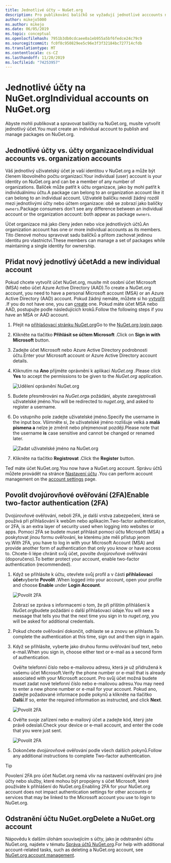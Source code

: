 ```yaml
---
title: Jednotlivé účty – NuGet.org
description: Pro publikování balíčků se vyžadují jednotlivé acccounts na NuGet.org.
author: mikejo5000
ms.author: mikejo
ms.date: 06/05/2019
ms.topic: conceptual
ms.openlocfilehash: 7951b3db0cdcaee0a1eb955a5bf6fedce24c79c9
ms.sourcegitcommit: fc0f8c950829ee5c96e3f3f32184bc727714cfdb
ms.translationtype: MT
ms.contentlocale: cs-CZ
ms.lasthandoff: 11/20/2019
ms.locfileid: "74253957"
---
```

# <a name="individual-accounts-on-nugetorg"></a><span data-ttu-id="8ba85-103">Jednotlivé účty na NuGet.org</span><span class="sxs-lookup"><span data-stu-id="8ba85-103">Individual accounts on NuGet.org</span></span>

<span data-ttu-id="8ba85-104">Abyste mohli publikovat a spravovat balíčky na NuGet.org, musíte vytvořit jednotlivý účet.</span><span class="sxs-lookup"><span data-stu-id="8ba85-104">You must create an individual account to publish and manage packages on NuGet.org.</span></span>

## <a name="individual-accounts-vs-organization-accounts"></a><span data-ttu-id="8ba85-105">Jednotlivé účty vs. účty organizace</span><span class="sxs-lookup"><span data-stu-id="8ba85-105">Individual accounts vs. organization accounts</span></span>

<span data-ttu-id="8ba85-106">Váš jednotlivý uživatelský účet je vaší identitou v NuGet.org a může být členem libovolného počtu organizací.</span><span class="sxs-lookup"><span data-stu-id="8ba85-106">Your individual (user) account is your identity on NuGet.org and can be a member of any number of organizations.</span></span> <span data-ttu-id="8ba85-107">Balíček může patřit k účtu organizace, jako by mohl patřit k individuálnímu účtu.</span><span class="sxs-lookup"><span data-stu-id="8ba85-107">A package can belong to an organization account like it can belong to an individual account.</span></span> <span data-ttu-id="8ba85-108">Uživatelé balíčku nevidí žádný rozdíl mezi jednotlivými účty nebo účtem organizace: obě se zobrazí jako balíčky `owners`.</span><span class="sxs-lookup"><span data-stu-id="8ba85-108">Package consumers don't see any difference between an individual account or the organization account: both appear as package `owners`.</span></span>

<span data-ttu-id="8ba85-109">Účet organizace má jako členy jeden nebo více jednotlivých účtů.</span><span class="sxs-lookup"><span data-stu-id="8ba85-109">An organization account has one or more individual accounts as its members.</span></span> <span data-ttu-id="8ba85-110">Tito členové mohou spravovat sadu balíčků a přitom zachovat jedinou identitu pro vlastnictví.</span><span class="sxs-lookup"><span data-stu-id="8ba85-110">These members can manage a set of packages while maintaining a single identity for ownership.</span></span>

## <a name="add-a-new-individual-account"></a><span data-ttu-id="8ba85-111">Přidat nový jednotlivý účet</span><span class="sxs-lookup"><span data-stu-id="8ba85-111">Add a new individual account</span></span>

<span data-ttu-id="8ba85-112">Pokud chcete vytvořit účet NuGet.org, musíte mít osobní účet Microsoft (MSA) nebo účet Azure Active Directory (AAD).</span><span class="sxs-lookup"><span data-stu-id="8ba85-112">To create a NuGet.org account, you need to have a personal Microsoft account (MSA) or an Azure Active Directory (AAD) account.</span></span> <span data-ttu-id="8ba85-113">Pokud žádný nemáte, můžete si ho [vytvořit](https://signup.live.com) .</span><span class="sxs-lookup"><span data-stu-id="8ba85-113">If you do not have one, you can [create](https://signup.live.com) one.</span></span> <span data-ttu-id="8ba85-114">Pokud máte účet MSA nebo AAD, postupujte podle následujících kroků.</span><span class="sxs-lookup"><span data-stu-id="8ba85-114">Follow the following steps if you have an MSA or AAD account.</span></span>

1. <span data-ttu-id="8ba85-115">Přejít na [přihlašovací stránku NuGet.org](https://www.nuget.org/users/account/LogOn)</span><span class="sxs-lookup"><span data-stu-id="8ba85-115">Go to the [NuGet.org login page](https://www.nuget.org/users/account/LogOn).</span></span>

1. <span data-ttu-id="8ba85-116">Klikněte na tlačítko **Přihlásit se účtem Microsoft** .</span><span class="sxs-lookup"><span data-stu-id="8ba85-116">Click on **Sign in with Microsoft** button.</span></span>

1. <span data-ttu-id="8ba85-117">Zadejte účet Microsoft nebo Azure Active Directory podrobnosti účtu.</span><span class="sxs-lookup"><span data-stu-id="8ba85-117">Enter your Microsoft account or Azure Active Directory account details.</span></span>

1. <span data-ttu-id="8ba85-118">Kliknutím na **Ano** přijměte oprávnění k aplikaci *NuGet.org* .</span><span class="sxs-lookup"><span data-stu-id="8ba85-118">Please click **Yes** to accept the permissions to be given to the *NuGet.org* application.</span></span>

   ![Udělení oprávnění NuGet.org](media/nuget-org-permissions.png)

1. <span data-ttu-id="8ba85-120">Budete přesměrováni na *NuGet.org*a požádáni, abyste zaregistrovali uživatelské jméno.</span><span class="sxs-lookup"><span data-stu-id="8ba85-120">You will be redirected to *nuget.org*, and asked to register a username.</span></span>

1. <span data-ttu-id="8ba85-121">Do vstupního pole zadejte uživatelské jméno.</span><span class="sxs-lookup"><span data-stu-id="8ba85-121">Specify the username in the input box.</span></span> <span data-ttu-id="8ba85-122">Všimněte si, že uživatelské jméno rozlišuje velká a **malá písmena a** nelze je změnit nebo přejmenovat později.</span><span class="sxs-lookup"><span data-stu-id="8ba85-122">Please note that the username **is** case sensitive and cannot be changed or renamed later.</span></span>

   ![Zadat uživatelské jméno na NuGet.org](media/nuget-org-register.png) 

1. <span data-ttu-id="8ba85-124">Klikněte na tlačítko **Registrovat** .</span><span class="sxs-lookup"><span data-stu-id="8ba85-124">Click the **Register** button.</span></span>

<span data-ttu-id="8ba85-125">Teď máte účet NuGet.org.</span><span class="sxs-lookup"><span data-stu-id="8ba85-125">You now have a NuGet.org account.</span></span> <span data-ttu-id="8ba85-126">Správu účtů můžete provádět na stránce [Nastavení účtu](https://www.nuget.org/account) .</span><span class="sxs-lookup"><span data-stu-id="8ba85-126">You can perform account management on the [account settings](https://www.nuget.org/account) page.</span></span>

## <a name="enable-two-factor-authentication-2fa"></a><span data-ttu-id="8ba85-127">Povolit dvojúrovňové ověřování (2FA)</span><span class="sxs-lookup"><span data-stu-id="8ba85-127">Enable two-factor authentication (2FA)</span></span>

<span data-ttu-id="8ba85-128">Dvojúrovňové ověřování, neboli 2FA, je další vrstva zabezpečení, která se používá při přihlašování k webům nebo aplikacím.</span><span class="sxs-lookup"><span data-stu-id="8ba85-128">Two-factor authentication, or 2FA, is an extra layer of security used when logging into websites or apps.</span></span> <span data-ttu-id="8ba85-129">Pomocí 2FA se budete muset přihlásit pomocí účtu Microsoft (MSA) a poskytovat jinou formu ověřování, ke kterému jste měli přístup jenom vy.</span><span class="sxs-lookup"><span data-stu-id="8ba85-129">With 2FA, you have to log in with your Microsoft Account (MSA) and provide another form of authentication that only you know or have access to.</span></span> <span data-ttu-id="8ba85-130">Chcete-li lépe chránit svůj účet, povolte dvojúrovňové ověřování (doporučeno).</span><span class="sxs-lookup"><span data-stu-id="8ba85-130">To better protect your account, enable two-factor authentication (recommended).</span></span>

1. <span data-ttu-id="8ba85-131">Když se přihlásíte k účtu, otevřete svůj profil a v části **přihlašovací účet**vyberte **Povolit** .</span><span class="sxs-lookup"><span data-stu-id="8ba85-131">When logged into your account, open your profile and choose **Enable** under **Login Account**.</span></span>

   ![Povolit 2FA](media/nuget-org-register-2fa.png)

   <span data-ttu-id="8ba85-133">Zobrazí se zpráva s informacemi o tom, že při příštím přihlášení k *NuGet.org*budete požádáni o další přihlašovací údaje.</span><span class="sxs-lookup"><span data-stu-id="8ba85-133">You will see a message that tells you that the next time you sign in to *nuget.org*, you will be asked for additional credentials.</span></span>

2. <span data-ttu-id="8ba85-134">Pokud chcete ověřování dokončit, odhlaste se a znovu se přihlaste.</span><span class="sxs-lookup"><span data-stu-id="8ba85-134">To complete the authentication at this time, sign out and then sign in again.</span></span>

3. <span data-ttu-id="8ba85-135">Když se přihlásíte, vyberte jako druhou formu ověřování buď text, nebo e-mail.</span><span class="sxs-lookup"><span data-stu-id="8ba85-135">When you sign in, choose either text or e-mail as a second form of authentication.</span></span>

   <span data-ttu-id="8ba85-136">Ověřte telefonní číslo nebo e-mailovou adresu, která je už přidružená k vašemu účet Microsoft.</span><span class="sxs-lookup"><span data-stu-id="8ba85-136">Verify the phone number or e-mail that is already associated with your Microsoft account.</span></span> <span data-ttu-id="8ba85-137">Pro svůj účet možná budete muset zadat nové telefonní číslo nebo e-mailovou adresu.</span><span class="sxs-lookup"><span data-stu-id="8ba85-137">You may need to enter a new phone number or e-mail for your account.</span></span> <span data-ttu-id="8ba85-138">Pokud ano, zadejte požadované informace podle pokynů a klikněte na tlačítko **Další**.</span><span class="sxs-lookup"><span data-stu-id="8ba85-138">If so, enter the required information as instructed, and click **Next**.</span></span>

   ![Povolit 2FA](media/nuget-org-sign-in-2fa.png)

4. <span data-ttu-id="8ba85-140">Ověřte svoje zařízení nebo e-mailový účet a zadejte kód, který jste právě odeslali.</span><span class="sxs-lookup"><span data-stu-id="8ba85-140">Check your device or e-mail account, and enter the code that you were just sent.</span></span>

   ![Povolit 2FA](media/nuget-org-enter-code-2fa.png)

5. <span data-ttu-id="8ba85-142">Dokončete dvojúrovňové ověřování podle všech dalších pokynů.</span><span class="sxs-lookup"><span data-stu-id="8ba85-142">Follow any additional instructions to complete Two-factor authentication.</span></span>

> [!Tip]
> <span data-ttu-id="8ba85-143">Povolení 2FA pro účet NuGet.org nemá vliv na nastavení ověřování pro jiné účty nebo služby, které mohou být propojeny s účet Microsoft, které používáte k přihlášení do NuGet.org.</span><span class="sxs-lookup"><span data-stu-id="8ba85-143">Enabling 2FA for your NuGet.org account does not impact authentication settings for other accounts or services that may be linked to the Microsoft account you use to login to NuGet.org.</span></span>

## <a name="delete-a-nugetorg-account"></a><span data-ttu-id="8ba85-144">Odstranění účtu NuGet.org</span><span class="sxs-lookup"><span data-stu-id="8ba85-144">Delete a NuGet.org account</span></span>

<span data-ttu-id="8ba85-145">Nápovědu k dalším úlohám souvisejícím s účty, jako je odstranění účtu NuGet.org, najdete v tématu [Správa účtů NuGet.org](nuget-org-faq.md#nugetorg-account-management).</span><span class="sxs-lookup"><span data-stu-id="8ba85-145">For help with additional account-related tasks, such as deleting a NuGet.org account, see [NuGet.org account management](nuget-org-faq.md#nugetorg-account-management).</span></span>
